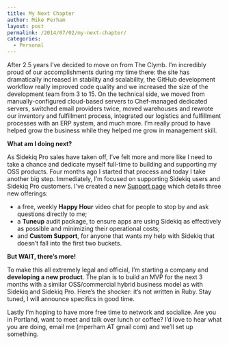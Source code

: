 ```yaml
---
title: My Next Chapter
author: Mike Perham
layout: post
permalink: /2014/07/02/my-next-chapter/
categories:
  - Personal
---
```

After 2.5 years I&#8217;ve decided to move on from The Clymb. I&#8217;m incredibly proud of our accomplishments during my time there: the site has dramatically increased in stability and scalability, the GitHub development workflow really improved code quality and we increased the size of the development team from 3 to 15. On the technical side, we moved from manually-configured cloud-based servers to Chef-managed dedicated servers, switched email providers twice, moved warehouses and rewrote our inventory and fulfillment process, integrated our logistics and fulfillment processes with an ERP system, and much more. I&#8217;m really proud to have helped grow the business while they helped me grow in management skill.

**What am I doing next?**  
<!--more-->

As Sidekiq Pro sales have taken off, I&#8217;ve felt more and more like I need to take a chance and dedicate myself full-time to building and supporting my OSS products. Four months ago I started that process and today I take another big step. Immediately, I&#8217;m focused on supporting Sidekiq users and Sidekiq Pro customers. I&#8217;ve created a new [Support page][1] which details three new offerings:

*   a free, weekly **Happy Hour** video chat for people to stop by and ask questions directly to me;
*   a **Tuneup** audit package, to ensure apps are using Sidekiq as effectively as possible and minimizing their operational costs;
*   and **Custom Support**, for anyone that wants my help with Sidekiq that doesn&#8217;t fall into the first two buckets.

**But WAIT, there&#8217;s more!**

To make this all extremely legal and official, I&#8217;m starting a company and **developing a new product**. The plan is to build an MVP for the next 3 months with a similar OSS/commercial hybrid business model as with Sidekiq and Sidekiq Pro. Here&#8217;s the shocker: it&#8217;s not written in Ruby. Stay tuned, I will announce specifics in good time.

Lastly I&#8217;m hoping to have more free time to network and socialize. Are you in Portland, want to meet and talk over lunch or coffee? I&#8217;d love to hear what you are doing, email me (mperham AT gmail com) and we&#8217;ll set up something.

 [1]: http://sidekiq.org/support/
